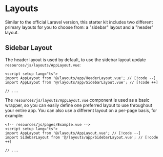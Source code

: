 # Layouts

Similar to the official Laravel version, this starter kit includes two different primary layouts for you to choose from: a "sidebar" layout and a "header" layout. 

## Sidebar Layout

The header layout is used by default, to use the sidebar layout update `resources/js/layouts/AppLayout.vue`:

```vue
<script setup lang="ts">
import AppLayout from '@/layouts/app/HeaderLayout.vue'; // [!code --]
import AppLayout from '@/layouts/app/SidebarLayout.vue'; // [!code ++]

// ...
```

The `resources/js/layouts/AppLayout.vue` component is used as a basic wrapper, so you can easily define one preferred layout to use throughout your entire app. You can also use a different layout on a per-page basis, for example:

```vue
<!-- resources/js/pages/Example.vue -->
<script setup lang="ts">
import AppLayout from '@/layouts/AppLayout.vue'; // [!code --]
import SidebarLayout from '@/layouts/app/SidebarLayout.vue'; // [!code ++]

// ...
```